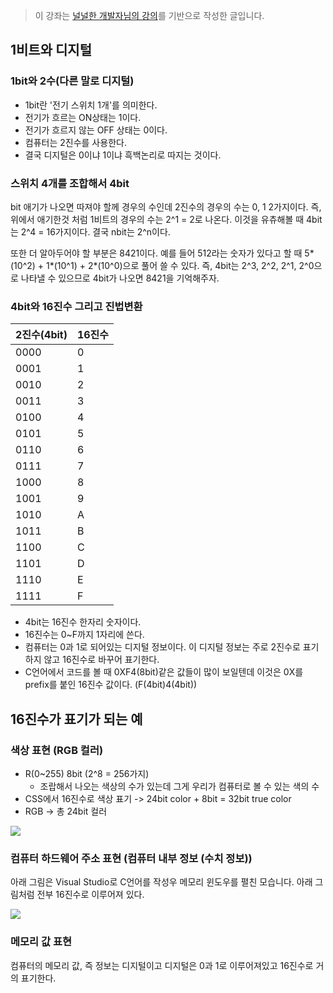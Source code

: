 > 이 강좌는 [널널한 개발자님의 강의](https://www.inflearn.com/course/%EB%84%93%EA%B3%A0%EC%96%95%EA%B2%8C-%EC%BB%B4%EA%B3%B5-%EC%A0%84%EA%B3%B5%EC%9E%90/dashboard)를 기반으로 작성한 글입니다.

## 1비트와 디지털

### 1bit와 2수(다른 말로 디지털)

- 1bit란 '전기 스위치 1개'를 의미한다.
- 전기가 흐르는 ON상태는 1이다.
- 전기가 흐르지 않는 OFF 상태는 0이다.
- 컴퓨터는 2진수를 사용한다.
- 결국 디지털은 0이냐 1이냐 흑백논리로 따지는 것이다.

### 스위치 4개를 조합해서 4bit

bit 애기가 나오면 따져야 할께 경우의 수인데 2진수의 경우의 수는 0, 1 2가지이다. 즉, 위에서 애기한것 처럼 1비트의 경우의 수는 2^1 = 2로 나온다. 이것을 유츄해볼 때 4bit는 2^4 = 16가지이다. 결국 nbit는 2^n이다.

또한 더 알아두어야 할 부분은 8421이다. 예를 들어 512라는 숫자가 있다고 할 때 5*(10^2) + 1*(10^1) + 2\*(10^0)으로 풀어 쓸 수 있다. 즉, 4bit는 2^3, 2^2, 2^1, 2^0으로 나타낼 수 있으므로 4bit가 나오면 8421을 기억해주자.

### 4bit와 16진수 그리고 진법변환

| 2진수(4bit) | 16진수 |
| ----------- | ------ |
| 0000        | 0      |
| 0001        | 1      |
| 0010        | 2      |
| 0011        | 3      |
| 0100        | 4      |
| 0101        | 5      |
| 0110        | 6      |
| 0111        | 7      |
| 1000        | 8      |
| 1001        | 9      |
| 1010        | A      |
| 1011        | B      |
| 1100        | C      |
| 1101        | D      |
| 1110        | E      |
| 1111        | F      |

- 4bit는 16진수 한자리 숫자이다.
- 16진수는 0~F까지 1자리에 쓴다.
- 컴퓨터는 0과 1로 되어있는 디지털 정보이다. 이 디지털 정보는 주로 2진수로 표기하지 않고 16진수로 바꾸어 표기한다.
- C언어에서 코드를 볼 때 0XF4(8bit)같은 값들이 많이 보일텐데 이것은 0X를 prefix를 붙인 16진수 값이다. (F(4bit)4(4bit))

## 16진수가 표기가 되는 예

### 색상 표현 (RGB 컬러)

- R(0~255) 8bit (2^8 = 256가지)
  - 조랍해서 나오는 색상의 수가 있는데 그게 우리가 컴퓨터로 볼 수 있는 색의 수
- CSS에서 16진수로 색상 표기 -> 24bit color + 8bit = 32bit true color
- RGB -> 총 24bit 컬러

![](https://velog.velcdn.com/images/bini/post/95ed0ab9-38cc-48cb-93d4-9f10c46ad64e/image.jpg)

### 컴퓨터 하드웨어 주소 표현 (컴퓨터 내부 정보 (수치 정보))

아래 그림은 Visual Studio로 C언어를 작성우 메모리 윈도우를 펼친 모습니다. 아래 그림처럼 전부 16진수로 이루어져 있다.

![](https://velog.velcdn.com/images/bini/post/3ff73463-8cdc-4ed6-827a-8da51073c9d6/image.gif)

### 메모리 값 표현

컴퓨터의 메모리 값, 즉 정보는 디지털이고 디지털은 0과 1로 이루어져있고 16진수로 거의 표기한다.
